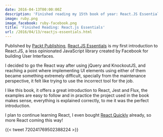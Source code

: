 ```yaml
---
date: 2016-04-13T00:00:00Z
description: 'Finished reading my 15th book of year: React.JS Essentials. What do I think?'
image: ruby.png
image_facebook: ruby-facebook.png
title: 'Finished Reading: React.js Essentials'
url: /2016/04/13/reactjs-essentials.html
---
```


Published by [Packt Publishing](https://www.packtpub.com/), [React.JS Essentials](https://www.packtpub.com/web-development/reactjs-essentials) is my first introduction to React.JS, a less opinionated JavaScript library created by Facebook for building User Interfaces.

I decided to go the React way after using jQuery and KnockoutJS, and reaching a point where implementing UI elements using either of them became something extremely difficult, specially from the maintenance perspective, it felt like trying to use the incorrect tool for the job.

I like this book, it offers a great introduction to React, Jest and Flux, the examples are easy to follow and in practice the project used in the book makes sense, everything is explained correctly, to me it was the perfect introduction.

I plan to continue learning React, I even bought [React Quickly](https://www.manning.com/books/react-quickly) already, so more React coming this way!

{{< tweet 720241769502388224 >}}
